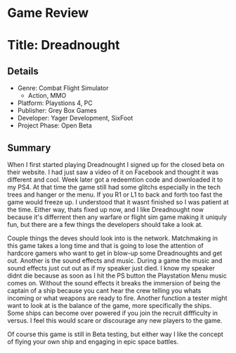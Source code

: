 # __Game Review__

# Title: Dreadnought

## Details 
* Genre: Combat Flight Simulator
  - Action, MMO
* Platform: Playstions 4, PC
* Publisher: Grey Box Games
* Developer: Yager Development, SixFoot
* Project Phase: Open Beta

## Summary
When I first started playing Dreadnought I signed up for the closed beta on their website. I had just saw a video of it on Facebook and thought it was different and cool. Week later got a redeemtion code and downloaded it to my PS4. At that time the game still had some glitchs especially in the tech trees and hanger or the menu. If you R1 or L1 to back and forth too fast the game would freeze up. I understood that it wasnt finished so I was patient at the time. Either way, thats fixed up now, and I like Dreadnought now because it's differrent then any warfare or flight sim game making it uniquly fun, but there are a few things the developers should take a look at.


Couple things the deves should look into is the network. Matchmaking in this game takes a long time and that is going to lose the attention of hardcore gamers who want to get in blow-up some Dreadnoughts and get out. Another is the sound effects and music. During a game the music and sound effects just cut out as if my speaker just died. I know my speaker didnt die because as soon as I hit the PS button the Playstation Menu music comes on. Without the sound effects it breaks the immersion of being the captain of a ship because you cant hear the crew telling you whats incoming or what weapons are ready to fire. Another function a tester might want to look at is the balance of the game, more specifically the ships. Some ships can become over powered if you join the recruit diffficulty in versus. I feel this would scare or discourage any new players to the game. 

Of course this game is still in Beta testing, but either way I like the concept of flying your own ship and engaging in epic space battles.
